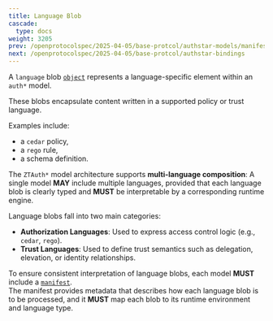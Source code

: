 ```yaml
---
title: Language Blob
cascade:
  type: docs
weight: 3205
prev: /openprotocolspec/2025-04-05/base-protcol/authstar-models/manifest-blob
next: /openprotocolspec/2025-04-05/base-protcol/authstar-bindings
---
```


A `language` blob [`object`](/openprotocolspec/2025-04-05/base-protcol/authstar-models/object-types/) represents a language-specific element within an `auth*` model.

These blobs encapsulate content written in a supported policy or trust language.  

Examples include:

- a `cedar` policy,
- a `rego` rule,
- a schema definition.

The `ZTAuth*` model architecture supports **multi-language composition**: A single model **MAY** include multiple languages, provided that each language blob is clearly typed and **MUST** be interpretable by a corresponding runtime engine.

Language blobs fall into two main categories:

- **Authorization Languages**: Used to express access control logic (e.g., `cedar`, `rego`).
- **Trust Languages**: Used to define trust semantics such as delegation, elevation, or identity relationships.

To ensure consistent interpretation of language blobs, each model **MUST** include a [`manifest`](/openprotocolspec/2025-04-05/base-protcol/authstar-models/manifest-blob/).  
The manifest provides metadata that describes how each language blob is to be processed, and it **MUST** map each blob to its runtime environment and language type.
